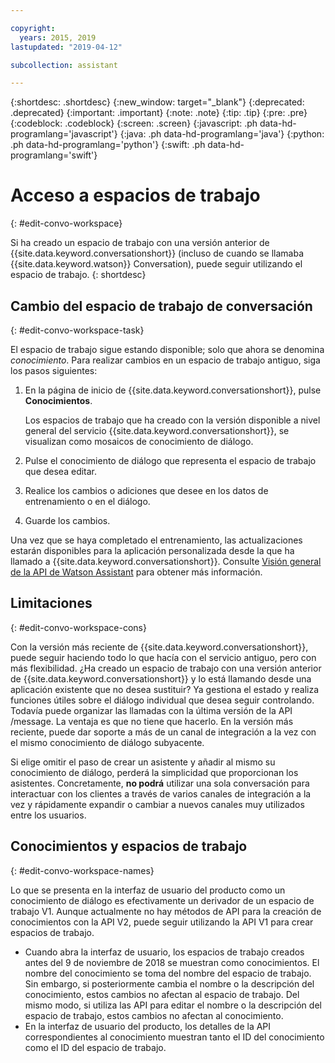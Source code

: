 ```yaml
---

copyright:
  years: 2015, 2019
lastupdated: "2019-04-12"

subcollection: assistant

---
```


{:shortdesc: .shortdesc}
{:new_window: target="_blank"}
{:deprecated: .deprecated}
{:important: .important}
{:note: .note}
{:tip: .tip}
{:pre: .pre}
{:codeblock: .codeblock}
{:screen: .screen}
{:javascript: .ph data-hd-programlang='javascript'}
{:java: .ph data-hd-programlang='java'}
{:python: .ph data-hd-programlang='python'}
{:swift: .ph data-hd-programlang='swift'}

# Acceso a espacios de trabajo
{: #edit-convo-workspace}

Si ha creado un espacio de trabajo con una versión anterior de {{site.data.keyword.conversationshort}} (incluso de cuando se llamaba {{site.data.keyword.watson}} Conversation), puede seguir utilizando el espacio de trabajo.
{: shortdesc}

## Cambio del espacio de trabajo de conversación
{: #edit-convo-workspace-task}

El espacio de trabajo sigue estando disponible; solo que ahora se denomina *conocimiento*. Para realizar cambios en un espacio de trabajo antiguo, siga los pasos siguientes:

1.  En la página de inicio de {{site.data.keyword.conversationshort}}, pulse **Conocimientos**.

    Los espacios de trabajo que ha creado con la versión disponible a nivel general del servicio {{site.data.keyword.conversationshort}}, se visualizan como mosaicos de conocimiento de diálogo.
1.  Pulse el conocimiento de diálogo que representa el espacio de trabajo que desea editar.
1.  Realice los cambios o adiciones que desee en los datos de entrenamiento o en el diálogo.
1.  Guarde los cambios.

Una vez que se haya completado el entrenamiento, las actualizaciones estarán disponibles para la aplicación personalizada desde la que ha llamado a {{site.data.keyword.conversationshort}}. Consulte [Visión general de la API de Watson Assistant](/docs/services/assistant?topic=assistant-api-overview) para obtener más información.

## Limitaciones
{: #edit-convo-workspace-cons}

Con la versión más reciente de {{site.data.keyword.conversationshort}}, puede seguir haciendo todo lo que hacía con el servicio antiguo, pero con más flexibilidad. ¿Ha creado un espacio de trabajo con una versión anterior de {{site.data.keyword.conversationshort}} y lo está llamando desde una aplicación existente que no desea sustituir? Ya gestiona el estado y realiza funciones útiles sobre el diálogo individual que desea seguir controlando. Todavía puede organizar las llamadas con la última versión de la API /message. La ventaja es que no tiene que hacerlo. En la versión más reciente, puede dar soporte a más de un canal de integración a la vez con el mismo conocimiento de diálogo subyacente.

Si elige omitir el paso de crear un asistente y añadir al mismo su conocimiento de diálogo, perderá la simplicidad que proporcionan los asistentes. Concretamente, **no podrá** utilizar una sola conversación para interactuar con los clientes a través de varios canales de integración a la vez y rápidamente expandir o cambiar a nuevos canales muy utilizados entre los usuarios.

## Conocimientos y espacios de trabajo
{: #edit-convo-workspace-names}

Lo que se presenta en la interfaz de usuario del producto como un conocimiento de diálogo es efectivamente un derivador de un espacio de trabajo V1. Aunque actualmente no hay métodos de API para la creación de conocimientos con la API V2, puede seguir utilizando la API V1 para crear espacios de trabajo.

- Cuando abra la interfaz de usuario, los espacios de trabajo creados antes del 9 de noviembre de 2018 se muestran como conocimientos. El nombre del conocimiento se toma del nombre del espacio de trabajo. Sin embargo, si posteriormente cambia el nombre o la descripción del conocimiento, estos cambios no afectan al espacio de trabajo. Del mismo modo, si utiliza las API para editar el nombre o la descripción del espacio de trabajo, estos cambios no afectan al conocimiento.
- En la interfaz de usuario del producto, los detalles de la API correspondientes al conocimiento muestran tanto el ID del conocimiento como el ID del espacio de trabajo.
